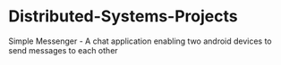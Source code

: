# Distributed-Systems-Projects
Simple Messenger - A chat application enabling two android devices to send messages to each other
